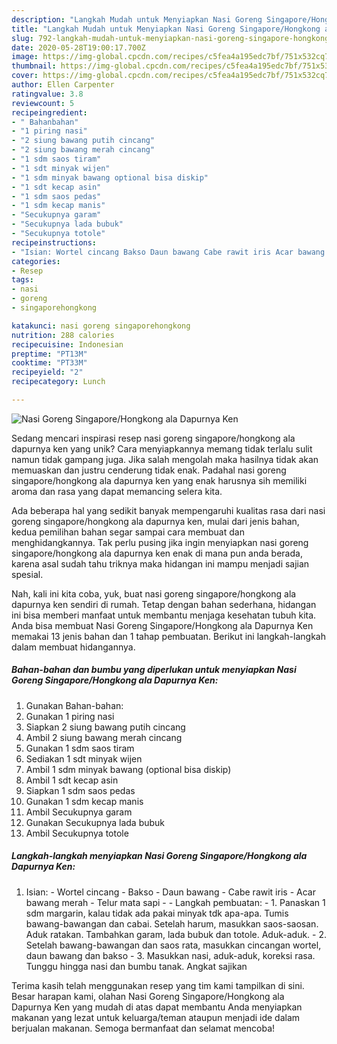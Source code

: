 ```yaml
---
description: "Langkah Mudah untuk Menyiapkan Nasi Goreng Singapore/Hongkong ala Dapurnya Ken, Lezat Sekali"
title: "Langkah Mudah untuk Menyiapkan Nasi Goreng Singapore/Hongkong ala Dapurnya Ken, Lezat Sekali"
slug: 792-langkah-mudah-untuk-menyiapkan-nasi-goreng-singapore-hongkong-ala-dapurnya-ken-lezat-sekali
date: 2020-05-28T19:00:17.700Z
image: https://img-global.cpcdn.com/recipes/c5fea4a195edc7bf/751x532cq70/nasi-goreng-singaporehongkong-ala-dapurnya-ken-foto-resep-utama.jpg
thumbnail: https://img-global.cpcdn.com/recipes/c5fea4a195edc7bf/751x532cq70/nasi-goreng-singaporehongkong-ala-dapurnya-ken-foto-resep-utama.jpg
cover: https://img-global.cpcdn.com/recipes/c5fea4a195edc7bf/751x532cq70/nasi-goreng-singaporehongkong-ala-dapurnya-ken-foto-resep-utama.jpg
author: Ellen Carpenter
ratingvalue: 3.8
reviewcount: 5
recipeingredient:
- " Bahanbahan"
- "1 piring nasi"
- "2 siung bawang putih cincang"
- "2 siung bawang merah cincang"
- "1 sdm saos tiram"
- "1 sdt minyak wijen"
- "1 sdm minyak bawang optional bisa diskip"
- "1 sdt kecap asin"
- "1 sdm saos pedas"
- "1 sdm kecap manis"
- "Secukupnya garam"
- "Secukupnya lada bubuk"
- "Secukupnya totole"
recipeinstructions:
- "Isian: Wortel cincang Bakso Daun bawang Cabe rawit iris Acar bawang merah Telur mata sapi  Langkah pembuatan: 1. Panaskan 1 sdm margarin, kalau tidak ada pakai minyak tdk apa-apa. Tumis bawang-bawangan dan cabai. Setelah harum, masukkan saos-saosan. Aduk ratakan. Tambahkan garam, lada bubuk dan totole. Aduk-aduk. 2. Setelah bawang-bawangan dan saos rata, masukkan cincangan wortel, daun bawang dan bakso 3. Masukkan nasi, aduk-aduk, koreksi rasa. Tunggu hingga nasi dan bumbu tanak. Angkat sajikan"
categories:
- Resep
tags:
- nasi
- goreng
- singaporehongkong

katakunci: nasi goreng singaporehongkong 
nutrition: 288 calories
recipecuisine: Indonesian
preptime: "PT13M"
cooktime: "PT33M"
recipeyield: "2"
recipecategory: Lunch

---
```



![Nasi Goreng Singapore/Hongkong ala Dapurnya Ken](https://img-global.cpcdn.com/recipes/c5fea4a195edc7bf/751x532cq70/nasi-goreng-singaporehongkong-ala-dapurnya-ken-foto-resep-utama.jpg)

Sedang mencari inspirasi resep nasi goreng singapore/hongkong ala dapurnya ken yang unik? Cara menyiapkannya memang tidak terlalu sulit namun tidak gampang juga. Jika salah mengolah maka hasilnya tidak akan memuaskan dan justru cenderung tidak enak. Padahal nasi goreng singapore/hongkong ala dapurnya ken yang enak harusnya sih memiliki aroma dan rasa yang dapat memancing selera kita.



Ada beberapa hal yang sedikit banyak mempengaruhi kualitas rasa dari nasi goreng singapore/hongkong ala dapurnya ken, mulai dari jenis bahan, kedua pemilihan bahan segar sampai cara membuat dan menghidangkannya. Tak perlu pusing jika ingin menyiapkan nasi goreng singapore/hongkong ala dapurnya ken enak di mana pun anda berada, karena asal sudah tahu triknya maka hidangan ini mampu menjadi sajian spesial.


Nah, kali ini kita coba, yuk, buat nasi goreng singapore/hongkong ala dapurnya ken sendiri di rumah. Tetap dengan bahan sederhana, hidangan ini bisa memberi manfaat untuk membantu menjaga kesehatan tubuh kita. Anda bisa membuat Nasi Goreng Singapore/Hongkong ala Dapurnya Ken memakai 13 jenis bahan dan 1 tahap pembuatan. Berikut ini langkah-langkah dalam membuat hidangannya.

<!--inarticleads1-->

##### Bahan-bahan dan bumbu yang diperlukan untuk menyiapkan Nasi Goreng Singapore/Hongkong ala Dapurnya Ken:

1. Gunakan  Bahan-bahan:
1. Gunakan 1 piring nasi
1. Siapkan 2 siung bawang putih cincang
1. Ambil 2 siung bawang merah cincang
1. Gunakan 1 sdm saos tiram
1. Sediakan 1 sdt minyak wijen
1. Ambil 1 sdm minyak bawang (optional bisa diskip)
1. Ambil 1 sdt kecap asin
1. Siapkan 1 sdm saos pedas
1. Gunakan 1 sdm kecap manis
1. Ambil Secukupnya garam
1. Gunakan Secukupnya lada bubuk
1. Ambil Secukupnya totole




<!--inarticleads2-->

##### Langkah-langkah menyiapkan Nasi Goreng Singapore/Hongkong ala Dapurnya Ken:

1. Isian: - Wortel cincang - Bakso - Daun bawang - Cabe rawit iris - Acar bawang merah - Telur mata sapi -  - Langkah pembuatan: - 1. Panaskan 1 sdm margarin, kalau tidak ada pakai minyak tdk apa-apa. Tumis bawang-bawangan dan cabai. Setelah harum, masukkan saos-saosan. Aduk ratakan. Tambahkan garam, lada bubuk dan totole. Aduk-aduk. - 2. Setelah bawang-bawangan dan saos rata, masukkan cincangan wortel, daun bawang dan bakso - 3. Masukkan nasi, aduk-aduk, koreksi rasa. Tunggu hingga nasi dan bumbu tanak. Angkat sajikan




Terima kasih telah menggunakan resep yang tim kami tampilkan di sini. Besar harapan kami, olahan Nasi Goreng Singapore/Hongkong ala Dapurnya Ken yang mudah di atas dapat membantu Anda menyiapkan makanan yang lezat untuk keluarga/teman ataupun menjadi ide dalam berjualan makanan. Semoga bermanfaat dan selamat mencoba!
